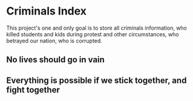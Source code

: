 # Criminals Index

This project's one and only goal is to store all criminals information, who killed students and kids during protest and other circumstances, who betrayed our  nation, who is corrupted.

## **No lives should go in vain**

## **Everything is possible if we stick together, and fight together**
